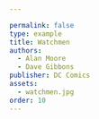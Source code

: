 ```yaml
---

permalink: false
type: example
title: Watchmen
authors: 
  - Alan Moore
  - Dave Gibbons
publisher: DC Comics
assets: 
  - watchmen.jpg
order: 10
---
```

